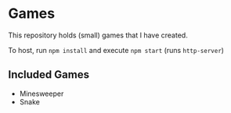 # Games

This repository holds (small) games that I have created.

To host, run `npm install` and execute `npm start` (runs `http-server`)

## Included Games
- Minesweeper
- Snake